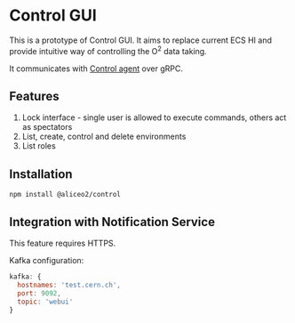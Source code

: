 # Control GUI

This is a prototype of Control GUI. It aims to replace current ECS HI and provide intuitive way of controlling the O<sup>2</sup> data taking.

It communicates with [Control agent](https://github.com/AliceO2Group/Control) over gRPC.

## Features
1. Lock interface - single user is allowed to execute commands, others act as spectators
2. List, create, control and delete environments
3. List roles

## Installation
```
npm install @aliceo2/control
```

## Integration with Notification Service

This feature requires HTTPS.

Kafka configuration:
```javascript
kafka: {
  hostnames: 'test.cern.ch',
  port: 9092,
  topic: 'webui'
}
```
